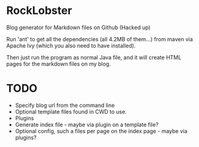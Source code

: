 RockLobster
===========

Blog generator for Markdown files on Github (Hacked up)

Run 'ant' to get all the dependencies (all 4.2MB of them...) from maven via Apache Ivy (which you also need to have installed).

Then just run the program as normal Java file, and it will create HTML pages for the markdown files on my blog.

TODO
====
* Specify blog url from the command line
* Optional template files found in CWD to use.
* Plugins 
* Generate index file - maybe via plugin on a template file?
* Optional config, such a files per page on the index page - maybe via plugins?
